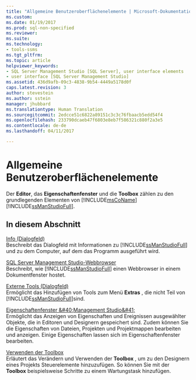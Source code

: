 ```yaml
---
title: "Allgemeine Benutzeroberflächenelemente | Microsoft-Dokumentation"
ms.custom: 
ms.date: 01/19/2017
ms.prod: sql-non-specified
ms.reviewer: 
ms.suite: 
ms.technology:
- tools-ssms
ms.tgt_pltfrm: 
ms.topic: article
helpviewer_keywords:
- SQL Server Management Studio [SQL Server], user interface elements
- user interface [SQL Server Management Studio]
ms.assetid: 436d9afb-09c3-4838-9b54-4449a5178d0f
caps.latest.revision: 3
author: stevestein
ms.author: sstein
manager: jhubbard
ms.translationtype: Human Translation
ms.sourcegitcommit: 2edcce51c6822a89151c3c3c76fbaacb5edd54f4
ms.openlocfilehash: 233790dcaeb47f6803e8eb7f586321c880f2a3e5
ms.contentlocale: de-de
ms.lasthandoff: 04/11/2017

---
```

# <a name="general-user-interface-elements"></a>Allgemeine Benutzeroberflächenelemente
Der **Editor**, das **Eigenschaftenfenster** und die **Toolbox** zählen zu den grundlegenden Elementen von [!INCLUDE[msCoName](../includes/msconame_md.md)] [!INCLUDE[ssManStudioFull](../includes/ssmanstudiofull_md.md)].  
  
## <a name="in-this-section"></a>In diesem Abschnitt  
[Info (Dialogfeld)](../ssms/about-dialog-box.md)  
Beschreibt das Dialogfeld mit Informationen zu [!INCLUDE[ssManStudioFull](../includes/ssmanstudiofull_md.md)] und zu dem Computer, auf dem das Programm ausgeführt wird.  
  
[SQL Server Management Studio-Webbrowser](../ssms/sql-server-management-studio-web-browser.md)  
Beschreibt, wie [!INCLUDE[ssManStudioFull](../includes/ssmanstudiofull_md.md)] einen Webbrowser in einem Dokumentfenster hostet.  
  
[Externe Tools (Dialogfeld)](../ssms/external-tools-dialog-box.md)  
Ermöglicht das Hinzufügen von Tools zum Menü **Extras** , die nicht Teil von [!INCLUDE[ssManStudioFull](../includes/ssmanstudiofull_md.md)]sind.  
  
[Eigenschaftenfenster &amp;#40;Management Studio&amp;#41;](../ssms/properties-window-management-studio.md)  
Ermöglicht das Anzeigen von Eigenschaften und Ereignissen ausgewählter Objekte, die in Editoren und Designern gespeichert sind. Zudem können Sie die Eigenschaften von Dateien, Projekten und Projektmappen bearbeiten und anzeigen. Einige Eigenschaften lassen sich im Eigenschaftenfenster bearbeiten.  
  
[Verwenden der Toolbox](../ssms/use-the-toolbox.md)  
Erläutert das Verändern und Verwenden der **Toolbox** , um zu den Designern eines Projekts Steuerelemente hinzuzufügen. So können Sie mit der **Toolbox** beispielsweise Schritte zu einem Wartungstask hinzufügen.  
  

